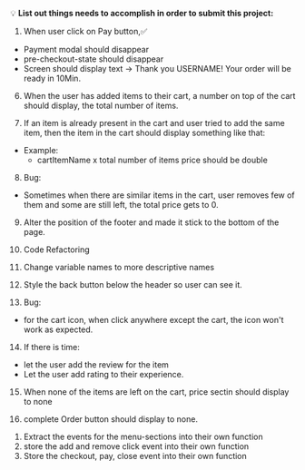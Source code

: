 💡 **List out things needs to accomplish in order to submit this project:**

1. When user click on Pay button,✅

- Payment modal should disappear
- pre-checkout-state should disappear
- Screen should display text -> Thank you USERNAME! Your order will be ready in 10Min.

6. When the user has added items to their cart, a number on top of the cart should display, the total number of items.

7. If an item is already present in the cart and user tried to add the same item, then the item in the cart should display something like that:

- Example:
  - cartItemName x total number of items price should be double

8. Bug:

- Sometimes when there are similar items in the cart, user removes few of them and some are still left, the total price gets to 0.

9. Alter the position of the footer and made it stick to the bottom of the page.

10. Code Refactoring

11. Change variable names to more descriptive names

12. Style the back button below the header so user can see it.

13. Bug:

- for the cart icon, when click anywhere except the cart, the icon won't work as expected.

14. If there is time:

- let the user add the review for the item
- Let the user add rating to their experience.

15. When none of the items are left on the cart, price sectin should display to none

16. complete Order button should display to none.

<!-- BREAKDOWN THE EVENT LISTENERS INTO THEIR OWN PART -->

1. Extract the events for the menu-sections into their own function
2. store the add and remove click event into their own function
3. Store the checkout, pay, close event into their own function
